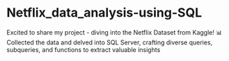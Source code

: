 # Netflix_data_analysis-using-SQL

Excited to share my project - diving into the Netflix Dataset from Kaggle! 📊 Collected the data and delved into SQL Server, crafting diverse queries, subqueries, and functions to extract valuable insights
